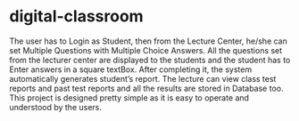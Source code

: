 # digital-classroom


The user has to Login as Student, then from the Lecture Center, he/she can set Multiple Questions with Multiple Choice Answers. All the questions set from the lecturer center are displayed to the students and the student has to Enter answers in a square textBox. After completing it, the system automatically generates student’s report. The lecture can view class test reports and past test reports and all the results are stored in Database too. This project is designed pretty simple as it is easy to operate and understood by the users.
